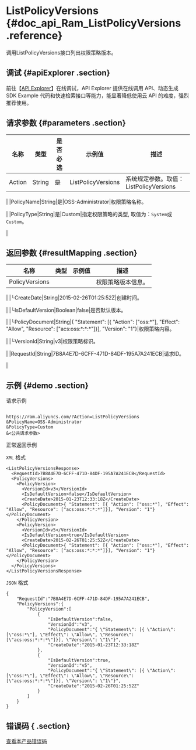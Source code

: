 # ListPolicyVersions {#doc_api_Ram_ListPolicyVersions .reference}

调用ListPolicyVersions接口列出权限策略版本。

## 调试 {#apiExplorer .section}

前往【[API Explorer](https://api.aliyun.com/#product=Ram&api=ListPolicyVersions)】在线调试，API Explorer 提供在线调用 API、动态生成 SDK Example 代码和快速检索接口等能力，能显著降低使用云 API 的难度，强烈推荐使用。

## 请求参数 {#parameters .section}

|名称|类型|是否必选|示例值|描述|
|--|--|----|---|--|
|Action|String|是|ListPolicyVersions|系统规定参数。取值：ListPolicyVersions

 |
|PolicyName|String|是|OSS-Administrator|权限策略名称。

 |
|PolicyType|String|是|Custom|指定权限策略的类型, 取值为：`System`或`Custom`。

 |

## 返回参数 {#resultMapping .section}

|名称|类型|示例值|描述|
|--|--|---|--|
|PolicyVersions| | |权限策略版本信息。

 |
|└CreateDate|String|2015-02-26T01:25:52Z|创建时间。

 |
|└IsDefaultVersion|Boolean|false|是否默认版本。

 |
|└PolicyDocument|String|\{ "Statement": \[\{ "Action": \["oss:\*"\], "Effect": "Allow", "Resource": \["acs:oss:\*:\*:\*"\]\}\], "Version": "1"\}|权限策略内容。

 |
|└VersionId|String|v3|权限策略标识。

 |
|RequestId|String|7B8A4E7D-6CFF-471D-84DF-195A7A241ECB|请求ID。

 |

## 示例 {#demo .section}

请求示例

``` {#request_demo}

https://ram.aliyuncs.com/?Action=ListPolicyVersions
&PolicyName=OSS-Administrator
&PolicyType=Custom
&<公共请求参数>

```

正常返回示例

`XML` 格式

``` {#xml_return_success_demo}
<ListPolicyVersionsResponse>
  <RequestId>7B8A4E7D-6CFF-471D-84DF-195A7A241ECB</RequestId>
  <PolicyVersions>
    <PolicyVersion>
      <VersionId>v3</VersionId>
      <IsDefaultVersion>false</IsDefaultVersion>
      <CreateDate>2015-01-23T12:33:18Z</CreateDate>
      <PolicyDocument>{ "Statement": [{ "Action": ["oss:*"], "Effect": "Allow", "Resource": ["acs:oss:*:*:*"]}], "Version": "1"}</PolicyDocument>
    </PolicyVersion>
    <PolicyVersion>
      <VersionId>v5</VersionId>
      <IsDefaultVersion>true</IsDefaultVersion>
      <CreateDate>2015-02-26T01:25:52Z</CreateDate>
      <PolicyDocument>{ "Statement": [{ "Action": ["oss:*"], "Effect": "Allow", "Resource": ["acs:oss:*:*:*"]}], "Version": "1"}</PolicyDocument>
    </PolicyVersion>
  </PolicyVersions>
</ListPolicyVersionsResponse>

```

`JSON` 格式

``` {#json_return_success_demo}
{
	"RequestId":"7B8A4E7D-6CFF-471D-84DF-195A7A241ECB",
	"PolicyVersions":{
		"PolicyVersion":[
			{
				"IsDefaultVersion":false,
				"VersionId":"v3",
				"PolicyDocument":"{ \"Statement\": [{ \"Action\": [\"oss:*\"], \"Effect\": \"Allow\", \"Resource\": [\"acs:oss:*:*:*\"]}], \"Version\": \"1\"}",
				"CreateDate":"2015-01-23T12:33:18Z"
			},
			{
				"IsDefaultVersion":true,
				"VersionId":"v5",
				"PolicyDocument":"{ \"Statement\": [{ \"Action\": [\"oss:*\"], \"Effect\": \"Allow\", \"Resource\": [\"acs:oss:*:*:*\"]}], \"Version\": \"1\"}",
				"CreateDate":"2015-02-26T01:25:52Z"
			}
		]
	}
}
```

## 错误码 { .section}

[查看本产品错误码](https://error-center.aliyun.com/status/product/Ram)

